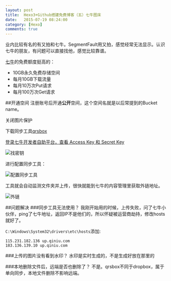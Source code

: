 ```yaml
---
layout: post
title:  Hexo3+Github搭建免费博客（五）七牛图床
date:   2015-07-19 08:24:00
category: [Hexo]
comments: true
---
```


业内比较有名的有又拍和七牛。SegmentFault用又拍，感觉经常无法显示。认识七牛的朋友，有问题可以直接找他，感觉比较靠谱。

[七牛][1]的免费额度挺高的：

* 10GB永久免费存储空间   
* 每月10GB下载流量
* 每月10万次Put请求
* 每月100万次Get请求

<!--more-->

##开通空间
注册账号后开通**公开**空间，这个空间名就是以后常提到的Bucket name。

关闭图片保护

下载同步工具[qrsbox][2]

[登录七牛开发者自助平台，查看 Access Key 和 Secret Key][3]

![找密钥][4]

进行配置同步工具：

![配置同步工具][5]

工具就会自动监测文件夹并上传，很快就能到七牛的内容管理里获取外链地址。

![外链][6]

##问题解决
###同步工具无法使用？
我刚开始用的时候，上传失败，问了七牛小伙伴，ping了七牛地址，返回IP不是他们的，所以怀疑被运营商劫持，修改hosts就好了。

`C:\Windows\System32\drivers\etc\hosts`添加:

    115.231.182.136 up.qiniu.com
    183.136.139.10 up.qiniu.com

###上传的图片没有看到水印？
水印是实时生成的，不是生成好放在那里的

###本地删除文件后，远端是否也删除了？
不是。qrsbox不同于dropbox，属于单向同步，本地文件删除不影响远端。

  [1]: https://portal.qiniu.com/signup?code=3l89z2x4en0wi
  [2]: http://devtools.qiniu.io/qiniu-devtools-windows_386-current.zip
  [3]: https://portal.qiniu.com/setting/key
  [4]: http://77g54f.com1.z0.glb.clouddn.com/QQ20150727143821.png?imageView2/1/q/100|watermark/1/image/aHR0cDovLzc3ZzU0Zi5jb20xLnowLmdsYi5jbG91ZGRuLmNvbS9sYWtlcjMucG5n/dissolve/100/gravity/SouthWest/dx/5/dy/5
  [5]: http://77g54f.com1.z0.glb.clouddn.com/ikbear_1437976339441_56.jpg?imageView2/1/q/100|watermark/1/image/aHR0cDovLzc3ZzU0Zi5jb20xLnowLmdsYi5jbG91ZGRuLmNvbS9sYWtlcjMucG5n/dissolve/100/gravity/SouthWest/dx/5/dy/5
  [6]: http://77g54f.com1.z0.glb.clouddn.com/QQ20150727153031.png?imageView2/1/q/100|watermark/1/image/aHR0cDovLzc3ZzU0Zi5jb20xLnowLmdsYi5jbG91ZGRuLmNvbS9sYWtlcjMucG5n/dissolve/100/gravity/SouthWest/dx/5/dy/5